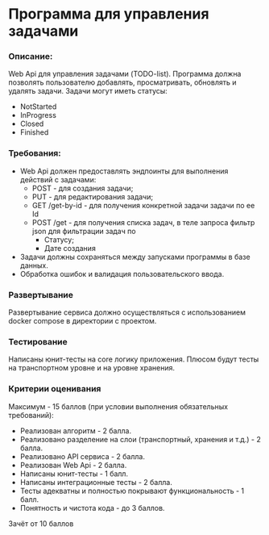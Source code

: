 # Программа для управления задачами

### Описание: 
Web Api для управления задачами (TODO-list). Программа должна позволять пользователю добавлять, просматривать, обновлять и удалять задачи.
Задачи могут иметь статусы: 
- NotStarted
- InProgress
- Closed
- Finished

### Требования:
- Web Api должен предоставлять эндпоинты для выполнения действий с задачами:
  - POST - для создания задачи;
  - PUT - для редактирования задачи;
  - GET /get-by-id - для получения конкретной задачи задачи по ее Id
  - POST /get - для получения списка задач, в теле запроса фильтр json для фильтрации задач по
    - Статусу;
    - Дате создания
- Задачи должны сохраняться между запусками программы в базе данных.
- Обработка ошибок и валидация пользовательского ввода.

### Развертывание
Развертывание сервиса должно осуществляться с использованием docker compose в директории с проектом.

### Тестирование
Написаны юнит-тесты на core логику приложения. Плюсом будут тесты на транспортном уровне и на уровне хранения.

### Критерии оценивания
Максимум - 15 баллов (при условии выполнения обязательных требований):

- Реализован алгоритм - 2 балла.
- Реализовано разделение на слои (транспортный, хранения и т.д.) - 2 балла.
- Реализовано API сервиса - 2 балла.
- Реализован Web Api - 2 балла.
- Написаны юнит-тесты - 1 балл.
- Написаны интеграционные тесты - 2 балла.
- Тесты адекватны и полностью покрывают функциональность - 1 балл.
- Понятность и чистота кода - до 3 баллов.

Зачёт от 10 баллов
